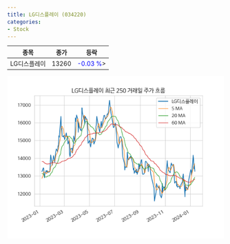 ```yaml
---
title: LG디스플레이 (034220)
categories:
- Stock
---
```


|종목|종가|등락|
|----|----|----|
|LG디스플레이|13260|<span style="color: blue">-0.03 %</span>>|

<!-- more -->

![034220](/assets/images/stock/034220.png)